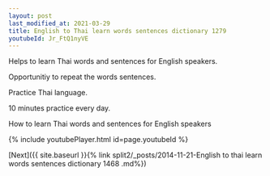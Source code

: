 ```yaml
---
layout: post
last_modified_at: 2021-03-29
title: English to Thai learn words sentences dictionary 1279 
youtubeId: Jr_FtQ1nyVE
---
```

 
 
Helps to learn Thai words and sentences for English speakers.

Opportunitiy to repeat the words sentences. 

Practice Thai language. 
 
10 minutes practice every day. 
 
How to learn Thai words and sentences for English speakers 
 
{% include youtubePlayer.html id=page.youtubeId %}
 
 
[Next]({{ site.baseurl }}{% link  split2/_posts/2014-11-21-English to thai learn words sentences dictionary 1468 .md%})
 
